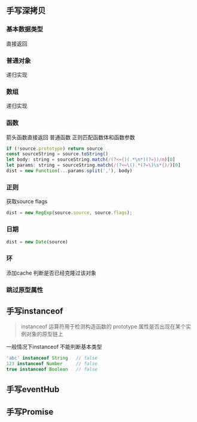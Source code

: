 ## 手写深拷贝

### 基本数据类型

直接返回

### 普通对象

递归实现

### 数组

递归实现

### 函数

箭头函数直接返回
普通函数 正则匹配函数体和函数参数

``` javascript
if (!source.prototype) return source
const sourceString = source.toString()
let body: string = sourceString.match(/(?<={)(.*\n*)(?=})/m)[0]
let params: string = sourceString.match(/(?<=\().*(?=\)\s*{)/)[0]
dist = new Function(...params.split(','), body)
```

### 正则

获取source flags
``` javascript
dist = new RegExp(source.source, source.flags);
```
### 日期

``` javascript
dist = new Date(source)
```

### 环
添加cache 判断是否已经克隆过该对象

### 跳过原型属性

## 手写instanceof
> instanceof 运算符用于检测构造函数的 prototype 属性是否出现在某个实例对象的原型链上

一般情况下instanceof 不能判断基本类型
``` javascript
'abc' instanceof String   // false
123 instanceof Number     // false
true instanceof Boolean   // false
```

## 手写eventHub

## 手写Promise

